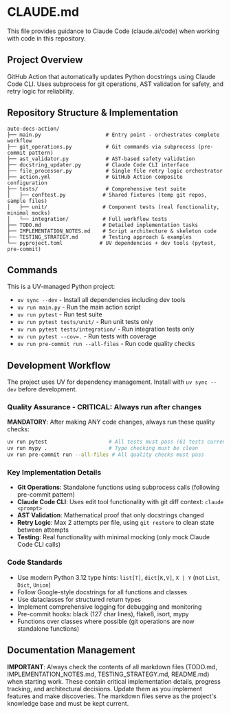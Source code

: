 # CLAUDE.md

This file provides guidance to Claude Code (claude.ai/code) when working with code in this repository.

## Project Overview

GitHub Action that automatically updates Python docstrings using Claude Code CLI. Uses subprocess for git operations, AST validation for safety, and retry logic for reliability.

## Repository Structure & Implementation

```
auto-docs-action/
├── main.py                     # Entry point - orchestrates complete workflow
├── git_operations.py           # Git commands via subprocess (pre-commit pattern)
├── ast_validator.py            # AST-based safety validation
├── docstring_updater.py        # Claude Code CLI interface
├── file_processor.py           # Single file retry logic orchestrator
├── action.yml                  # GitHub Action composite configuration
├── tests/                      # Comprehensive test suite
│   ├── conftest.py            # Shared fixtures (temp git repos, sample files)
│   ├── unit/                  # Component tests (real functionality, minimal mocks)
│   └── integration/           # Full workflow tests
├── TODO.md                    # Detailed implementation tasks
├── IMPLEMENTATION_NOTES.md    # Script architecture & skeleton code
├── TESTING_STRATEGY.md        # Testing approach & examples
└── pyproject.toml            # UV dependencies + dev tools (pytest, pre-commit)
```

## Commands

This is a UV-managed Python project:

- `uv sync --dev` - Install all dependencies including dev tools
- `uv run main.py` - Run the main action script
- `uv run pytest` - Run test suite
- `uv run pytest tests/unit/` - Run unit tests only
- `uv run pytest tests/integration/` - Run integration tests only
- `uv run pytest --cov=.` - Run tests with coverage
- `uv run pre-commit run --all-files` - Run code quality checks

## Development Workflow

The project uses UV for dependency management. Install with `uv sync --dev` before development.

### Quality Assurance - CRITICAL: Always run after changes
**MANDATORY**: After making ANY code changes, always run these quality checks:
```bash
uv run pytest                    # All tests must pass (61 tests currently)
uv run mypy .                    # Type checking must be clean
uv run pre-commit run --all-files # All quality checks must pass
```

### Key Implementation Details
- **Git Operations**: Standalone functions using subprocess calls (following pre-commit pattern)
- **Claude Code CLI**: Uses edit tool functionality with git diff context: `claude <prompt>`
- **AST Validation**: Mathematical proof that only docstrings changed
- **Retry Logic**: Max 2 attempts per file, using `git restore` to clean state between attempts
- **Testing**: Real functionality with minimal mocking (only mock Claude Code CLI calls)

### Code Standards
- Use modern Python 3.12 type hints: `list[T]`, `dict[K,V]`, `X | Y` (not `List`, `Dict`, `Union`)
- Follow Google-style docstrings for all functions and classes
- Use dataclasses for structured return types
- Implement comprehensive logging for debugging and monitoring
- Pre-commit hooks: black (127 char lines), flake8, isort, mypy
- Functions over classes where possible (git operations are now standalone functions)

## Documentation Management

**IMPORTANT**: Always check the contents of all markdown files (TODO.md, IMPLEMENTATION_NOTES.md, TESTING_STRATEGY.md, README.md) when starting work. These contain critical implementation details, progress tracking, and architectural decisions. Update them as you implement features and make discoveries. The markdown files serve as the project's knowledge base and must be kept current.
